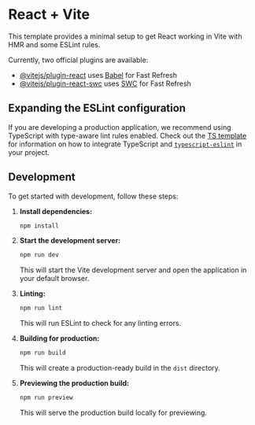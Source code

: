 # React + Vite

This template provides a minimal setup to get React working in Vite with HMR and some ESLint rules.

Currently, two official plugins are available:

- [@vitejs/plugin-react](https://github.com/vitejs/vite-plugin-react/blob/main/packages/plugin-react) uses [Babel](https://babeljs.io/) for Fast Refresh
- [@vitejs/plugin-react-swc](https://github.com/vitejs/vite-plugin-react/blob/main/packages/plugin-react-swc) uses [SWC](https://swc.rs/) for Fast Refresh

## Expanding the ESLint configuration

If you are developing a production application, we recommend using TypeScript with type-aware lint rules enabled. Check out the [TS template](https://github.com/vitejs/vite/tree/main/packages/create-vite/template-react-ts) for information on how to integrate TypeScript and [`typescript-eslint`](https://typescript-eslint.io) in your project.

## Development

To get started with development, follow these steps:

1.  **Install dependencies:**
    ```bash
    npm install
    ```
2.  **Start the development server:**
    ```bash
    npm run dev
    ```
    This will start the Vite development server and open the application in your default browser.

3.  **Linting:**
    ```bash
    npm run lint
    ```
    This will run ESLint to check for any linting errors.

4.  **Building for production:**
    ```bash
    npm run build
    ```
    This will create a production-ready build in the `dist` directory.

5.  **Previewing the production build:**
    ```bash
    npm run preview
    ```
    This will serve the production build locally for previewing.
